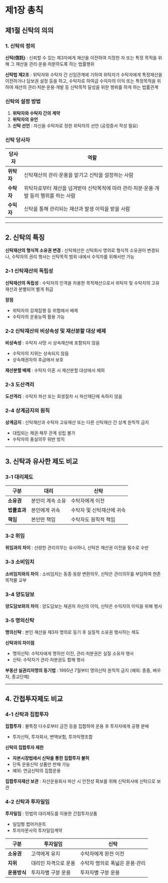 # 제1장 총칙

## 제1절 신탁의 의의

### 1. 신탁의 정의

**신탁(信託)** : 신뢰할 수 있는 제3자에게 재산을 이전하여 지정한 자 또는 특정 목적을 위해 그 재산을 관리·운용·처분하도록 하는 법률행위

**신탁법 제2조** : 위탁자와 수탁자 간 신임관계에 기하여 위탁자가 수탁자에게 특정재산을 이전하거나 담보권 설정 등을 하고, 수탁자로 하여금 수익자의 이익 또는 특정목적을 위하여 재산의 관리·처분·운용·개발 등 신탁목적 달성을 위한 행위를 하게 하는 법률관계

### 신탁의 설정 방법
1. **위탁자와 수탁자 간의 계약**
2. **위탁자의 유언**
3. **신탁 선언** : 자신을 수탁자로 정한 위탁자의 선언 (공정증서 작성 필요)

### 신탁 당사자

| 당사자 | 역할 |
|--------|------|
| **위탁자** | 신탁재산의 관리·운용을 맡기고 신탁을 설정하는 사람 |
| **수탁자** | 위탁자로부터 재산을 넘겨받아 신탁목적에 따라 관리·처분·운용·개발 등의 행위를 하는 사람 |
| **수익자** | 신탁을 통해 관리되는 재산과 발생 이익을 받을 사람 |

---

## 2. 신탁의 특징

**신탁재산의 형식적 소유권 변경** : 신탁재산은 신탁회사 명의로 형식적 소유권이 변경되나, 수탁자의 권리 행사는 신탁목적 범위 내에서 수익자를 위해서만 가능

### 2-1 신탁재산의 독립성

**신탁재산의 독립성** : 수탁자의 인격을 차용한 목적재산으로서 위탁자 및 수탁자의 고유재산과 분별되어 별개 취급

**장점**
- 위탁자의 강제집행 등 위험에서 배제
- 수탁자의 운용능력 활용 가능

### 2-2 신탁재산의 비상속성 및 재산분할 대상 배제

**비상속성** : 수탁자 사망 시 상속재산에 포함되지 않음
- 수탁자의 지위는 상속되지 않음
- 상속채권자의 추급에서 보호

**재산분할 배제** : 수탁자 이혼 시 재산분할 대상에서 제외

### 2-3 도산격리

**도산격리** : 수탁자 파산 또는 회생절차 시 파산재단에 속하지 않음

### 2-4 상계금지의 원칙

**상계금지** : 신탁재산과 수탁자 고유재산 또는 다른 신탁재산 간 상계 원칙적 금지
- 대립되는 채권·채무 관계 성립 불가
- 수탁자의 충실의무 위반 방지

---

## 3. 신탁과 유사한 제도 비교

### 3-1 대리제도

| 구분 | 대리 | 신탁 |
|------|------|------|
| **소유권** | 본인이 계속 소유 | 수탁자에게 이전 |
| **법률효과** | 본인에게 귀속 | 수탁자 및 신탁재산에 귀속 |
| **책임** | 본인만 책임 | 수탁자도 원칙적 책임 |

### 3-2 위임

**위임과의 차이** : 선량한 관리의무는 유사하나, 신탁은 재산권 이전을 필수로 수반

### 3-3 소비임치

**소비임치와의 차이** : 소비임치는 동종·동량 변환의무, 신탁은 관리의무를 부담하여 현존 목적물 교부

### 3-4 양도담보

**양도담보와의 차이** : 양도담보는 채권자 자신의 이익, 신탁은 수익자의 이익을 위해 행사

### 3-5 명의신탁

**명의신탁** : 본인 재산을 제3자 명의로 등기 후 실질적 소유권 행사하는 제도

**신탁과의 차이점**
- 명의신탁: 수탁자에게 명의만 이전, 관리·처분권은 실질 소유자 행사
- 신탁: 수탁자가 관리·처분권도 함께 행사

**부동산 실권리자명의 등기법** : 1995년 7월부터 명의신탁 원칙적 금지 (예외: 종중, 배우자, 종교단체)

---

## 4. 간접투자제도 비교

### 4-1 신탁과 집합투자

**집합투자** : 불특정 다수로부터 금전 등을 집합하여 운용 후 투자자에게 공평 분배
- 투자신탁, 투자회사, 변액보험, 투자익명조합

**신탁의 집합투자 제한**
- **자본시장법에서 신탁을 통한 집합투자 불허**
- 단독 운용신탁 상품만 판매 가능
- 예외: 연금신탁의 집합운용

**집합투자재산 보관** : 자산운용회사 파산 시 안전성 확보를 위해 신탁회사에 신탁으로 보관

### 4-2 신탁과 투자일임

**투자일임** : 민법의 대리제도를 이용한 간접투자상품
- 일임형 랩어카운트
- 투자자문사의 투자일임계약

| 구분 | 투자일임 | 신탁 |
|------|----------|------|
| **소유권** | 고객에게 유지 | 수탁자에게 완전 이전 |
| **지위** | 대리인 자격으로 운용 | 수탁자 명의로 폭넓은 운용·관리 |
| **운용방식** | 투자자별 구분 운용 | 투자자별 구분 운용 |
